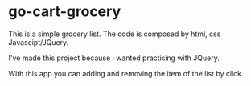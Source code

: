 # go-cart-grocery

This is a simple grocery list. The code is composed by html, css Javascipt/JQuery.

I've made this project because i wanted practising with JQuery.

With this app you can adding and removing the item of the list by click.
